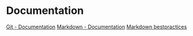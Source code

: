 # Documentation
[Git - Documentation](https://git-scm.com/doc)
[Markdown - Documentation](https://guides.github.com/features/mastering-markdown)
[Markdown bestpractices ](https://www.markdownguide.org/basic-syntax/)
